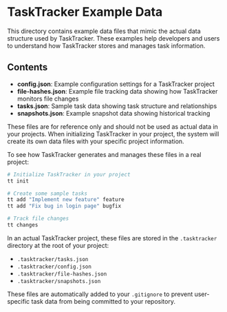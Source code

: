 # TaskTracker Example Data

This directory contains example data files that mimic the actual data structure used by TaskTracker. These examples help developers and users to understand how TaskTracker stores and manages task information.

## Contents

- **config.json**: Example configuration settings for a TaskTracker project
- **file-hashes.json**: Example file tracking data showing how TaskTracker monitors file changes
- **tasks.json**: Sample task data showing task structure and relationships
- **snapshots.json**: Example snapshot data showing historical tracking

These files are for reference only and should not be used as actual data in your projects. When initializing TaskTracker in your project, the system will create its own data files with your specific project information.

To see how TaskTracker generates and manages these files in a real project:

```bash
# Initialize TaskTracker in your project
tt init

# Create some sample tasks
tt add "Implement new feature" feature
tt add "Fix bug in login page" bugfix

# Track file changes
tt changes
```

In an actual TaskTracker project, these files are stored in the `.tasktracker` directory at the root of your project:

- `.tasktracker/tasks.json`
- `.tasktracker/config.json`
- `.tasktracker/file-hashes.json`
- `.tasktracker/snapshots.json`

These files are automatically added to your `.gitignore` to prevent user-specific task data from being committed to your repository. 